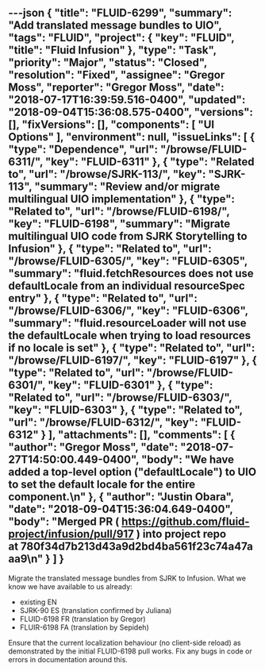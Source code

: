 ---json
{
  "title": "FLUID-6299",
  "summary": "Add translated message bundles to UIO",
  "tags": "FLUID",
  "project": {
    "key": "FLUID",
    "title": "Fluid Infusion"
  },
  "type": "Task",
  "priority": "Major",
  "status": "Closed",
  "resolution": "Fixed",
  "assignee": "Gregor Moss",
  "reporter": "Gregor Moss",
  "date": "2018-07-17T16:39:59.516-0400",
  "updated": "2018-09-04T15:36:08.575-0400",
  "versions": [],
  "fixVersions": [],
  "components": [
    "UI Options"
  ],
  "environment": null,
  "issueLinks": [
    {
      "type": "Dependence",
      "url": "/browse/FLUID-6311/",
      "key": "FLUID-6311"
    },
    {
      "type": "Related to",
      "url": "/browse/SJRK-113/",
      "key": "SJRK-113",
      "summary": "Review and/or migrate multilingual UIO implementation"
    },
    {
      "type": "Related to",
      "url": "/browse/FLUID-6198/",
      "key": "FLUID-6198",
      "summary": "Migrate multilingual UIO code from SJRK Storytelling to Infusion"
    },
    {
      "type": "Related to",
      "url": "/browse/FLUID-6305/",
      "key": "FLUID-6305",
      "summary": "fluid.fetchResources does not use defaultLocale from an individual resourceSpec entry"
    },
    {
      "type": "Related to",
      "url": "/browse/FLUID-6306/",
      "key": "FLUID-6306",
      "summary": "fluid.resourceLoader will not use the defaultLocale when trying to load resources if no locale is set"
    },
    {
      "type": "Related to",
      "url": "/browse/FLUID-6197/",
      "key": "FLUID-6197"
    },
    {
      "type": "Related to",
      "url": "/browse/FLUID-6301/",
      "key": "FLUID-6301"
    },
    {
      "type": "Related to",
      "url": "/browse/FLUID-6303/",
      "key": "FLUID-6303"
    },
    {
      "type": "Related to",
      "url": "/browse/FLUID-6312/",
      "key": "FLUID-6312"
    }
  ],
  "attachments": [],
  "comments": [
    {
      "author": "Gregor Moss",
      "date": "2018-07-27T14:50:00.449-0400",
      "body": "We have added a top-level option (\"defaultLocale\") to UIO to set the default locale for the entire component.\n"
    },
    {
      "author": "Justin Obara",
      "date": "2018-09-04T15:36:04.649-0400",
      "body": "Merged PR ( <https://github.com/fluid-project/infusion/pull/917> ) into project repo at 780f34d7b213d43a9d2bd4ba561f23c74a47aaa9\n"
    }
  ]
}
---
Migrate the translated message bundles from SJRK to Infusion. What we know we have available to us already:

* existing EN
* SJRK-90 ES (translation confirmed by Juliana)
* FLUID-6198 FR (translation by Gregor)
* FLUIR-6198 FA (translation by Sepideh)

Ensure that the current localization behaviour (no client-side reload) as demonstrated by the initial FLUID-6198 pull works. Fix any bugs in code or errors in documentation around this.

        
